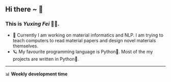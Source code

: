## Hi there ~ 👋
### This is *Yuxing Fei* 🧑🏻. ‍

- 🚀 Currently I am working on material informatics and NLP. I am trying to teach computers to read material papers and design novel materials themselves. 
- 🪐 My favourite programming language is Python🐍. Most of the my projects are written in Python🐍.

----
📊 **Weekly development time**
<!--START_SECTION:waka-->
<!--END_SECTION:waka-->
